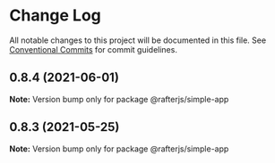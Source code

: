 # Change Log

All notable changes to this project will be documented in this file.
See [Conventional Commits](https://conventionalcommits.org) for commit guidelines.

## 0.8.4 (2021-06-01)

**Note:** Version bump only for package @rafterjs/simple-app





## 0.8.3 (2021-05-25)

**Note:** Version bump only for package @rafterjs/simple-app
